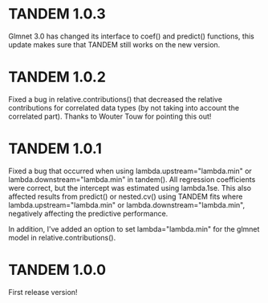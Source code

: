 # TANDEM 1.0.3
Glmnet 3.0 has changed its interface to coef() and predict() functions, this update makes sure that TANDEM still works on the new version.

# TANDEM 1.0.2
Fixed a bug in relative.contributions() that decreased the relative contributions for correlated data types (by not taking into account the correlated part). Thanks to Wouter Touw for pointing this out!

# TANDEM 1.0.1
Fixed a bug that occurred when using lambda.upstream="lambda.min" or lambda.downstream="lambda.min" in tandem(). All regression coefficients were correct, but the intercept was estimated using lambda.1se. This also affected results from predict() or nested.cv() using TANDEM fits where lambda.upstream="lambda.min" or lambda.downstream="lambda.min", negatively affecting the predictive performance.

In addition, I've added an option to set lambda="lambda.min" for the glmnet model in relative.contributions().

# TANDEM 1.0.0
First release version!
